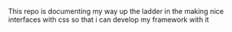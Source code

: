 This repo is documenting my way up the ladder in the making nice interfaces with css 
so that i can develop my framework with it